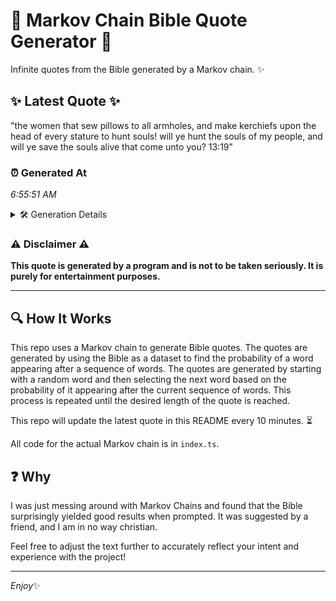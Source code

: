# 📖 Markov Chain Bible Quote Generator 📖

Infinite quotes from the Bible generated by a Markov chain. ✨

## ✨ Latest Quote ✨
"the women that sew pillows to all armholes, and make kerchiefs upon the head of every stature to hunt souls! will ye hunt the souls of my people, and will ye save the souls alive that come unto you? 13:19"

### ⏰ Generated At
*6:55:51 AM*

<details>
    <summary>🛠️ Generation Details</summary>
    <p>
        <strong>🌱 Seed:</strong> the<br>
        <strong>🔄 Iterations:</strong> 39<br>
        <strong>📜 Context History:</strong><br>[ the ]: women<br>[ the, women ]: that<br>[ the, women, that ]: sew<br>[ the, women, that, sew ]: pillows<br>[ the, women, that, sew, pillows ]: to<br>[ the, women, that, sew, pillows, to ]: all<br>[ women, that, sew, pillows, to, all ]: armholes,<br>[ that, sew, pillows, to, all, armholes, ]: and<br>[ sew, pillows, to, all, armholes,, and ]: make<br>[ pillows, to, all, armholes,, and, make ]: kerchiefs<br>[ to, all, armholes,, and, make, kerchiefs ]: upon<br>[ all, armholes,, and, make, kerchiefs, upon ]: the<br>[ armholes,, and, make, kerchiefs, upon, the ]: head<br>[ and, make, kerchiefs, upon, the, head ]: of<br>[ make, kerchiefs, upon, the, head, of ]: every<br>[ kerchiefs, upon, the, head, of, every ]: stature<br>[ upon, the, head, of, every, stature ]: to<br>[ the, head, of, every, stature, to ]: hunt<br>[ head, of, every, stature, to, hunt ]: souls!<br>[ of, every, stature, to, hunt, souls! ]: will<br>[ every, stature, to, hunt, souls!, will ]: ye<br>[ stature, to, hunt, souls!, will, ye ]: hunt<br>[ to, hunt, souls!, will, ye, hunt ]: the<br>[ hunt, souls!, will, ye, hunt, the ]: souls<br>[ souls!, will, ye, hunt, the, souls ]: of<br>[ will, ye, hunt, the, souls, of ]: my<br>[ ye, hunt, the, souls, of, my ]: people,<br>[ hunt, the, souls, of, my, people, ]: and<br>[ the, souls, of, my, people,, and ]: will<br>[ souls, of, my, people,, and, will ]: ye<br>[ of, my, people,, and, will, ye ]: save<br>[ my, people,, and, will, ye, save ]: the<br>[ people,, and, will, ye, save, the ]: souls<br>[ and, will, ye, save, the, souls ]: alive<br>[ will, ye, save, the, souls, alive ]: that<br>[ ye, save, the, souls, alive, that ]: come<br>[ save, the, souls, alive, that, come ]: unto<br>[ the, souls, alive, that, come, unto ]: you?<br>[ souls, alive, that, come, unto, you? ]: 13:19<br>
    </p>
</details>

### ⚠️ Disclaimer ⚠️
**This quote is generated by a program and is not to be taken seriously. It is purely for entertainment purposes.**

---

## 🔍 How It Works

This repo uses a Markov chain to generate Bible quotes. The quotes are generated by using the Bible as a dataset to find the probability of a word appearing after a sequence of words. The quotes are generated by starting with a random word and then selecting the next word based on the probability of it appearing after the current sequence of words. This process is repeated until the desired length of the quote is reached.

This repo will update the latest quote in this README every 10 minutes. ⏳

All code for the actual Markov chain is in `index.ts`.

## ❓ Why

I was just messing around with Markov Chains and found that the Bible surprisingly yielded good results when prompted. 
It was suggested by a friend, and I am in no way christian.

Feel free to adjust the text further to accurately reflect your intent and experience with the project!

---

*Enjoy*✨

